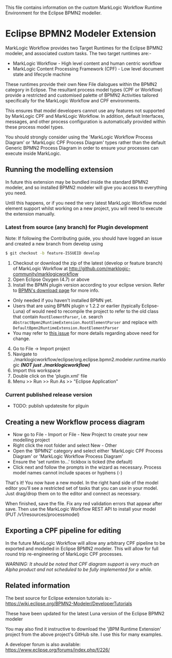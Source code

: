 This file contains information on the custom MarkLogic Workflow Runtime Environment for the Eclipse BPMN2 modeller.

# Eclipse BPMN2 Modeler Extension

MarkLogic Workflow provides two Target Runtimes for the Eclipse BPMN2 modeler, and associated custom tasks. The two
target runtimes are:-
- MarkLogic Workflow - High level content and human centric workflow
- MarkLogic Content Processing Framework (CPF) - Low level document state and lifecycle machine

These runtimes provide their own New File dialogues within the BPMN2 category in Eclipse. The resultant process model
types (CPF or Workflow) provide a restricted and customised palette of BPMN2 Activities tailored specifically for
the MarkLogic Workflow and CPF environments.

This ensures that model developers cannot use any features not supported by MarkLogic CPF and MarkLogic Workflow. In
addition, default Interfaces, messages, and other process configuration is automatically provided within these process
model types.

You should strongly consider using the 'MarkLogic Workflow Process Diagram' or 'MarkLogic CPF Process Diagram' types
rather than the default Generic BPMN2 Process Diagram in order to ensure your processes can execute inside MarkLogic.

## Running the modelling extension

In future this extension may be bundled inside the standard BPMN2 modeler, and so installed BPMN2 modeler will give
you access to everything you need.

Until this happens, or if you need the very latest MarkLogic Workflow model element support whilst working on a new
project, you will need to execute the extension manually.

### Latest from source (any branch) for Plugin development

Note: If following the Contributing guide, you should have logged an issue and created a new branch from develop using
```sh
$ git checkout -b feature-ISSUEID develop
```

1. Checkout or download the zip of the latest (develop or feature branch) of MarkLogic Workflow at http://github.com/marklogic-community/marklogicworkflow
2. Open Eclipse Oxygen (4.7) or above
3. Install the BPMN plugin version according to your eclipse version. Refer to [BPMN's download page](http://www.eclipse.org/bpmn2-modeler/downloads.php "BPMN download page") for more info.
  * Only needed if you haven't installed BPMN yet.  
  * Users that are using BPMN plugin v 1.2.2 or earlier (typically Eclipse-Luna) of would need to recompile the project to refer to the old class that contain ```RootElementParser```, i.e. search ```AbstractBpmn2RuntimeExtension.RootElementParser``` and replace with ```DefaultBpmn2RuntimeExtension.RootElementParser```
  * You may refer to [this issue](https://www.eclipse.org/forums/index.php/t/1074631/) for more details regarding above need for change.
4. Go to File -> Import project
5. Navigate to ./marklogicworkflow/eclipse/org.eclipse.bpmn2.modeler.runtime.marklogic _**(NOT just ./marklogicworkflow)**_
6. Import this workspace
7. Double click on the 'plugin.xml' file
8. Menu >> Run >> Run As >> "Eclipse Application"

### Current published release version

- TODO: publish updatesite for plguin

## Creating a new Workflow process diagram

- Now go to File - Import or File - New Project to create your new modelling project
- Right click the root folder and select New - Other
- Open the 'BPMN2' category and select either 'MarkLogic CPF Process Diagram' or 'MarkLogic Workflow Process Diagram'
- Ensure the 'set runtim to...' tickbox is ticked (the default)
- Click next and follow the prompts in the wizard as necessary. Process model names cannot include spaces or hyphens (-)

That's it! You now have a new model. In the right hand side of the model editor you'll see a restricted set of tasks that
you can use in your model. Just drag/drop them on to the editor and connect as necessary.

When finished, save the file. Fix any red validation errors that appear after save. Then use the MarkLogic Workflow
REST API to install your model (PUT /v1/resources/processmodel)

## Exporting a CPF pipeline for editing

In the future MarkLogic Workflow will allow any arbitrary CPF pipeline to be exported and modelled in Eclipse BPMN2
modeler. This will allow for full round trip re-engineering of MarkLogic CPF processes.

*WARNING: It should be noted that CPF diagram support is very much an Alpha product and not scheduled to be fully
implemented for a while.*

## Related information

The best source for Eclipse extension tutorials is:-
https://wiki.eclipse.org/BPMN2-Modeler/DeveloperTutorials

These have been updated for the latest Luna version of the Eclipse BPMN2 modeler

You may also find it instructive to download the 'jBPM Runtime Extension' project from the above project's GitHub site.
 I use this for many examples.

A developer forum is also available: https://www.eclipse.org/forums/index.php/f/226/
